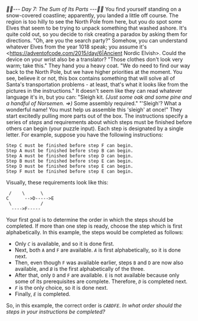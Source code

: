 *:calendar::calendar:--- Day 7: The Sum of Its Parts ---:calendar::calendar:*
You find yourself standing on a snow-covered coastline; apparently, you landed a little off course.  The region is too hilly to see the North Pole from here, but you do spot some Elves that seem to be trying to unpack something that washed ashore. It's quite cold out, so you decide to risk creating a paradox by asking them for directions.
"Oh, are you the search party?" Somehow, you can understand whatever Elves from the year 1018 speak; you assume it's <https://adventofcode.com/2015/day/6|Ancient Nordic Elvish>. Could the device on your wrist also be a translator? "Those clothes don't look very warm; take this." They hand you a heavy coat.
"We do need to find our way back to the North Pole, but we have higher priorities at the moment. You see, believe it or not, this box contains something that will solve all of Santa's transportation problems - at least, that's what it looks like from the pictures in the instructions."  It doesn't seem like they can read whatever language it's in, but you can: "Sleigh kit. _(Just some oak and some pine and a handful of Norsemen. =>)_ Some assembly required."
"'Sleigh'? What a wonderful name! You must help us assemble this 'sleigh' at once!" They start excitedly pulling more parts out of the box.
The instructions specify a series of *steps* and requirements about which steps must be finished before others can begin (your puzzle input). Each step is designated by a single letter. For example, suppose you have the following instructions:
```Step C must be finished before step A can begin.
Step C must be finished before step F can begin.
Step A must be finished before step B can begin.
Step A must be finished before step D can begin.
Step B must be finished before step E can begin.
Step D must be finished before step E can begin.
Step F must be finished before step E can begin.
```
Visually, these requirements look like this:
```  -->A--->B--
 /    \      \
C      -->D----->E
 \           /
  ---->F-----
```
Your first goal is to determine the order in which the steps should be completed. If more than one step is ready, choose the step which is first alphabetically. In this example, the steps would be completed as follows:

- Only *`C`* is available, and so it is done first.
- Next, both `A` and `F` are available. *`A`* is first alphabetically, so it is done next.
- Then, even though `F` was available earlier, steps `B` and `D` are now also available, and *`B`* is the first alphabetically of the three.
- After that, only `D` and `F` are available. `E` is not available because only some of its prerequisites are complete. Therefore, *`D`* is completed next.
- *`F`* is the only choice, so it is done next.
- Finally, *`E`* is completed.

So, in this example, the correct order is *`CABDFE`*.
*In what order should the steps in your instructions be completed?*
